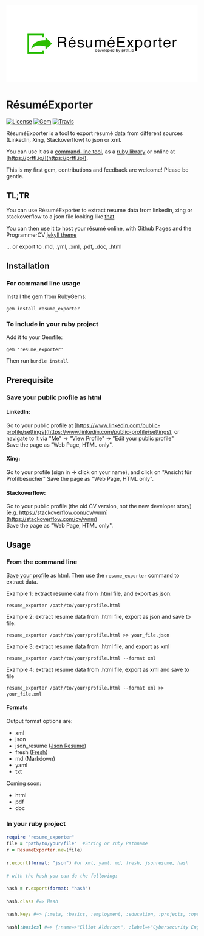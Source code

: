 <h3 align="center">
  <img src="resume_exporter.png" alt="ResumeExporter Logo" />
</h3>

RésuméExporter
============

[![License](https://img.shields.io/badge/license-MIT-green.svg?style=flat)](https://github.com/prtflio/resume_exporter/blob/master/LICENSE)
[![Gem](https://img.shields.io/gem/v/resume_exporter.svg?style=flat)](https://rubygems.org/gems/resume_exporter)
[![Travis](https://img.shields.io/travis/prtflio/resume_exporter.svg)](https://travis-ci.org/prtflio/resume_exporter)

RésuméExporter is a tool to export résumé data from different sources (LinkedIn, Xing, Stackoverflow) to json or xml.

You can use it as a [command-line tool](#from-the-command-line), as a [ruby library](#in-your-ruby-project) or online at [https://prtfl.io/](https://prtfl.io/).

This is my first gem, contributions and feedback are welcome! Please be gentle.

## TL;TR

You can use RésuméExporter to extract resume data from linkedin, xing or stackoverflow to a json file looking like [that](https://github.com/programmercv/resume_exporter/blob/master/spec/fixtures/example.json)

You can then use it to host your résumé online, with Github Pages and the ProgrammerCV [jekyll theme](https://github.com/programmercv/theme)

... or export to .md, .yml, .xml, .pdf, .doc, .html

## Installation

### For command line usage

Install the gem from RubyGems:

`gem install resume_exporter`


### To include in your ruby project

Add it to your Gemfile:

`gem 'resume_exporter'`

Then run `bundle install`

## Prerequisite

### Save your public profile as html

#### LinkedIn:

Go to your public profile at [https://www.linkedin.com/public-profile/settings](https://www.linkedin.com/public-profile/settings), or navigate to it via "Me" -> "View Profile" -> "Edit your public profile"  
Save the page as "Web Page, HTML only". 

#### Xing:

Go to your profile (sign in -> click on your name), and click on "Ansicht für Profilbesucher"
Save the page as "Web Page, HTML only". 

#### Stackoverflow:

Go to your public profile (the old CV version, not the new developer story) [e.g. https://stackoverflow.com/cv/wnm](https://stackoverflow.com/cv/wnm)  
Save the page as "Web Page, HTML only". 

## Usage

### From the command line

[Save your profile](#save-your-public-profile-as-html) as html.
Then use the `resume_exporter` command to extract data.

Example 1: extract resume data from .html file, and export as json:

    resume_exporter /path/to/your/profile.html
    

Example 2: extract resume data from .html file, export as json and save to file:

    resume_exporter /path/to/your/profile.html >> your_file.json


Example 3: extract resume data from .html file, and export as xml

    resume_exporter /path/to/your/profile.html --format xml


Example 4: extract resume data from .html file, export as xml and save to file

    resume_exporter /path/to/your/profile.html --format xml >> your_file.xml

#### Formats

Output format options are:

- xml
- json
- json_resume ([Json Resume](https://jsonresume.org/))
- fresh ([Fresh](https://github.com/fresh-standard/FRESCA))
- md (Markdown)
- yaml
- txt

Coming soon:

- html
- pdf
- doc

### In your ruby project

```ruby
require "resume_exporter"
file = "path/to/your/file"  #String or ruby Pathname
r = ResumeExporter.new(file)

r.export(format: "json") #or xml, yaml, md, fresh, jsonresume, hash

# with the hash you can do the following:

hash = r.export(format: "hash")

hash.class #=> Hash

hash.keys #=> [:meta, :basics, :employment, :education, :projects, :openSource, :skills, :qualifications, :recognition, :writing, :reading, :speaking, :patents, :languages, :interests, :extracurriculars, :affiliations, :governance, :service, :references, :disposition]

hash[:basics] #=> {:name=>"Elliot Alderson", :label=>"Cybersecurity Engineer", :image=>"http://imagecdn.com/elliot.png", :summary=>"Imaginary software engineer with 10+ years industry experience specializing in cybersecurity.", :contact=>{:email=>"elliotalderson@lavabit.com", :phone=>"0001-0101-1010101111", :website=>"https://elliotalderson.com", :location=>"New York City, USA", :social=>[{:network=>"Github", :user=>"elliotalderson", :url=>"https://github.com/elliotalderson"}, {:network=>"Linkedin", :user=>"elliotalderson", :url=>"https://linkedin.com/elliotalderson"}]}}
```